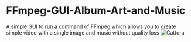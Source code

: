 # FFmpeg-GUI-Album-Art-and-Music
A simple GUI to run a command of FFmpeg which allows you to create simple video with a single image and music without quality loss
![Cattura](https://github.com/Eric51238/FFmpeg-GUI-Album-Art-and-Music/assets/134111009/17c58c38-c9f4-4cc4-ba02-aa99bdcc24cb)
